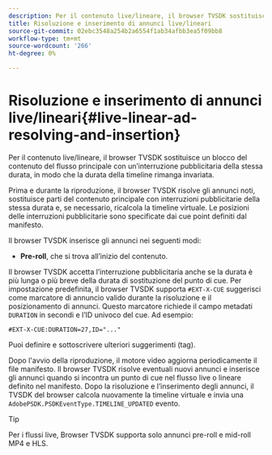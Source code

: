 ```yaml
---
description: Per il contenuto live/lineare, il browser TVSDK sostituisce un blocco del contenuto del flusso principale con un’interruzione pubblicitaria della stessa durata, in modo che la durata della timeline rimanga invariata.
title: Risoluzione e inserimento di annunci live/lineari
source-git-commit: 02ebc3548a254b2a6554f1ab34afbb3ea5f09bb8
workflow-type: tm+mt
source-wordcount: '266'
ht-degree: 0%

---
```


# Risoluzione e inserimento di annunci live/lineari{#live-linear-ad-resolving-and-insertion}

Per il contenuto live/lineare, il browser TVSDK sostituisce un blocco del contenuto del flusso principale con un’interruzione pubblicitaria della stessa durata, in modo che la durata della timeline rimanga invariata.

Prima e durante la riproduzione, il browser TVSDK risolve gli annunci noti, sostituisce parti del contenuto principale con interruzioni pubblicitarie della stessa durata e, se necessario, ricalcola la timeline virtuale. Le posizioni delle interruzioni pubblicitarie sono specificate dai cue point definiti dal manifesto.

Il browser TVSDK inserisce gli annunci nei seguenti modi:

* **Pre-roll**, che si trova all’inizio del contenuto.

Il browser TVSDK accetta l’interruzione pubblicitaria anche se la durata è più lunga o più breve della durata di sostituzione del punto di cue. Per impostazione predefinita, il browser TVSDK supporta `#EXT-X-CUE` suggerisci come marcatore di annuncio valido durante la risoluzione e il posizionamento di annunci. Questo marcatore richiede il campo metadati `DURATION` in secondi e l’ID univoco del cue. Ad esempio:

```
#EXT-X-CUE:DURATION=27,ID="..."
```

Puoi definire e sottoscrivere ulteriori suggerimenti (tag).

Dopo l&#39;avvio della riproduzione, il motore video aggiorna periodicamente il file manifesto. Il browser TVSDK risolve eventuali nuovi annunci e inserisce gli annunci quando si incontra un punto di cue nel flusso live o lineare definito nel manifesto. Dopo la risoluzione e l’inserimento degli annunci, il TVSDK del browser calcola nuovamente la timeline virtuale e invia una `AdobePSDK.PSDKEventType.TIMELINE_UPDATED` evento.

>[!TIP]
>
>Per i flussi live, Browser TVSDK supporta solo annunci pre-roll e mid-roll MP4 e HLS.
